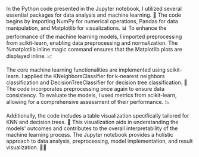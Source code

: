 In the Python code presented in the Jupyter notebook, I utilized several essential packages for data analysis and machine learning. 🐍 The code begins by importing NumPy for numerical operations, Pandas for data manipulation, and Matplotlib for visualizations. 📊 To enhance the performance of the machine learning models, I imported preprocessing from scikit-learn, enabling data preprocessing and normalization. The %matplotlib inline magic command ensures that the Matplotlib plots are displayed inline. 📈

The core machine learning functionalities are implemented using scikit-learn. I applied the KNeighborsClassifier for k-nearest neighbors classification and DecisionTreeClassifier for decision tree classification. 🤖 The code incorporates preprocessing once again to ensure data consistency. To evaluate the models, I used metrics from scikit-learn, allowing for a comprehensive assessment of their performance. 📉

Additionally, the code includes a table visualization specifically tailored for KNN and decision trees. 🌲 This visualization aids in understanding the models' outcomes and contributes to the overall interpretability of the machine learning process. The Jupyter notebook provides a holistic approach to data analysis, preprocessing, model implementation, and result visualization. 👩‍💻
